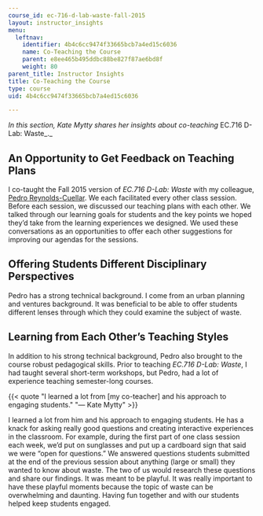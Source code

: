 ```yaml
---
course_id: ec-716-d-lab-waste-fall-2015
layout: instructor_insights
menu:
  leftnav:
    identifier: 4b4c6cc9474f33665bcb7a4ed15c6036
    name: Co-Teaching the Course
    parent: e8ee465b495ddbc88be827f87ae6bd8f
    weight: 80
parent_title: Instructor Insights
title: Co-Teaching the Course
type: course
uid: 4b4c6cc9474f33665bcb7a4ed15c6036

---
```


_In this section, Kate Mytty shares her insights about co-teaching_ EC.716 D-Lab: Waste_._

An Opportunity to Get Feedback on Teaching Plans
------------------------------------------------

I co-taught the Fall 2015 version of _EC.716 D-Lab: Waste_ with my colleague, [Pedro Reynolds-Cuellar](https://d-lab.mit.edu/about/people/pedro-reynolds-cuellar). We each facilitated every other class session. Before each session, we discussed our teaching plans with each other. We talked through our learning goals for students and the key points we hoped they’d take from the learning experiences we designed. We used these conversations as an opportunities to offer each other suggestions for improving our agendas for the sessions.

Offering Students Different Disciplinary Perspectives
-----------------------------------------------------

Pedro has a strong technical background. I come from an urban planning and ventures background. It was beneficial to be able to offer students different lenses through which they could examine the subject of waste.

Learning from Each Other’s Teaching Styles
------------------------------------------

In addition to his strong technical background, Pedro also brought to the course robust pedagogical skills. Prior to teaching _EC.716 D-Lab: Waste_, I had taught several short-term workshops, but Pedro, had a lot of experience teaching semester-long courses.

{{< quote "I learned a lot from [my co-teacher] and his approach to engaging students." "— Kate Mytty" >}}

I learned a lot from him and his approach to engaging students. He has a knack for asking really good questions and creating interactive experiences in the classroom. For example, during the first part of one class session each week, we’d put on sunglasses and put up a cardboard sign that said we were “open for questions.” We answered questions students submitted at the end of the previous session about anything (large or small) they wanted to know about waste. The two of us would research these questions and share our findings. It was meant to be playful. It was really important to have these playful moments because the topic of waste can be overwhelming and daunting. Having fun together and with our students helped keep students engaged.